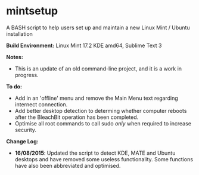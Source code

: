 # mintsetup
A BASH script to help users set up and maintain a new Linux Mint / Ubuntu installation

**Build Environment:** Linux Mint 17.2 KDE amd64, Sublime Text 3

**Notes:**
- This is an update of an old command-line project, and it is a work in progress.

**To do:**
- Add in an 'offline' menu and remove the Main Menu text regarding internect connection.
- Add better desktop detection to determing whether computer reboots after the BleachBit operation has been completed.
- Optimise all root commands to call sudo *only* when required to increase security.

**Change Log:**
- **16/08/2015**: Updated the script to detect KDE, MATE and Ubuntu desktops and have removed some useless functionality. Some functions have also been abbreviated and optimised.